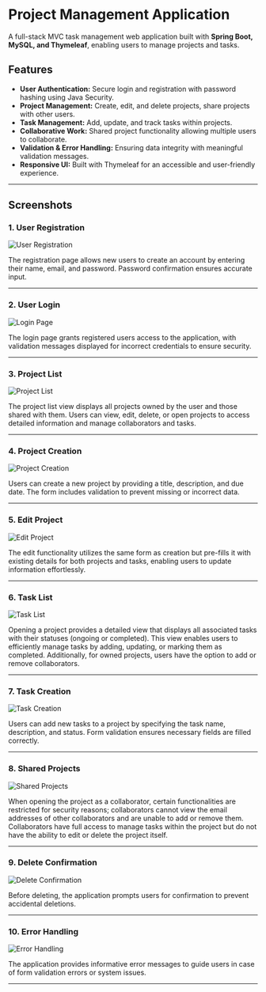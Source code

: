 # Project Management Application

A full-stack MVC task management web application built with **Spring Boot, MySQL, and Thymeleaf**, enabling users to manage projects and tasks.

## Features

- **User Authentication:** Secure login and registration with password hashing using Java Security.
- **Project Management:** Create, edit, and delete projects, share projects with other users.
- **Task Management:** Add, update, and track tasks within projects.
- **Collaborative Work:** Shared project functionality allowing multiple users to collaborate.
- **Validation & Error Handling:** Ensuring data integrity with meaningful validation messages.
- **Responsive UI:** Built with Thymeleaf for an accessible and user-friendly experience.

---

## Screenshots

### 1. User Registration
![User Registration](screenshots/register.png)

The registration page allows new users to create an account by entering their name, email, and password. Password confirmation ensures accurate input.

---

### 2. User Login
![Login Page](screenshots/login.png)

The login page grants registered users access to the application, with validation messages displayed for incorrect credentials to ensure security.

---

### 3. Project List
![Project List](screenshots/project-list.png)

The project list view displays all projects owned by the user and those shared with them. Users can view, edit, delete, or open projects to access detailed information and manage collaborators and tasks.

---

### 4. Project Creation
![Project Creation](screenshots/project-form.png)

Users can create a new project by providing a title, description, and due date. The form includes validation to prevent missing or incorrect data.

---

### 5. Edit Project
![Edit Project](screenshots/project-form-edit.png)

The edit functionality utilizes the same form as creation but pre-fills it with existing details for both projects and tasks, enabling users to update information effortlessly.

---

### 6. Task List
![Task List](screenshots/task-list.png)

Opening a project provides a detailed view that displays all associated tasks with their statuses (ongoing or completed). This view enables users to efficiently manage tasks by adding, updating, or marking them as completed. Additionally, for owned projects, users have the option to add or remove collaborators.

---

### 7. Task Creation
![Task Creation](screenshots/task-form.png)

Users can add new tasks to a project by specifying the task name, description, and status. Form validation ensures necessary fields are filled correctly.

---

### 8. Shared Projects
![Shared Projects](screenshots/shared-project.png)

When opening the project as a collaborator, certain functionalities are restricted for security reasons; collaborators cannot view the email addresses of other collaborators and are unable to add or remove them. Collaborators have full access to manage tasks within the project but do not have the ability to edit or delete the project itself.

---

### 9. Delete Confirmation
![Delete Confirmation](screenshots/delete-confirmation.png)

Before deleting, the application prompts users for confirmation to prevent accidental deletions.

---

### 10. Error Handling
![Error Handling](screenshots/error-handling.png)

The application provides informative error messages to guide users in case of form validation errors or system issues.

---
